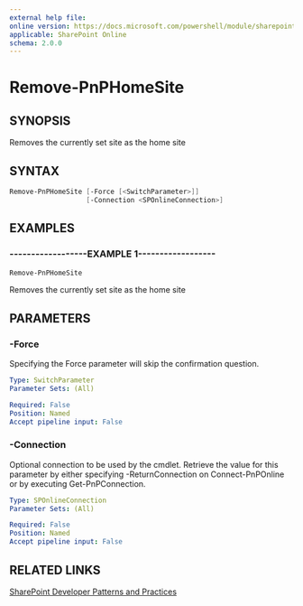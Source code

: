 ```yaml
---
external help file:
online version: https://docs.microsoft.com/powershell/module/sharepoint-pnp/remove-pnphomesite
applicable: SharePoint Online
schema: 2.0.0
---
```


# Remove-PnPHomeSite

## SYNOPSIS
Removes the currently set site as the home site

## SYNTAX

```powershell
Remove-PnPHomeSite [-Force [<SwitchParameter>]]
                   [-Connection <SPOnlineConnection>]
```

## EXAMPLES

### ------------------EXAMPLE 1------------------
```powershell
Remove-PnPHomeSite
```

Removes the currently set site as the home site

## PARAMETERS

### -Force
Specifying the Force parameter will skip the confirmation question.

```yaml
Type: SwitchParameter
Parameter Sets: (All)

Required: False
Position: Named
Accept pipeline input: False
```

### -Connection
Optional connection to be used by the cmdlet. Retrieve the value for this parameter by either specifying -ReturnConnection on Connect-PnPOnline or by executing Get-PnPConnection.

```yaml
Type: SPOnlineConnection
Parameter Sets: (All)

Required: False
Position: Named
Accept pipeline input: False
```

## RELATED LINKS

[SharePoint Developer Patterns and Practices](https://aka.ms/sppnp)
